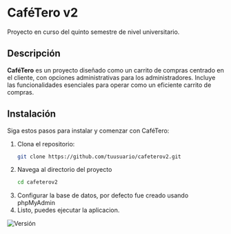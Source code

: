 # CaféTero v2
Proyecto en curso del quinto semestre de nivel universitario.

## Descripción
**CaféTero** es un proyecto diseñado como un carrito de compras centrado en el cliente, con opciones administrativas para los administradores. Incluye las funcionalidades esenciales para operar como un eficiente carrito de compras.

## Instalación
Siga estos pasos para instalar y comenzar con CaféTero:

1. Clona el repositorio:
   ```bash
   git clone https://github.com/tuusuario/cafeterov2.git
2. Navega al directorio del proyecto
   ```bash
   cd cafeterov2
3. Configurar la base de datos, por defecto fue creado usando phpMyAdmin
4. Listo, puedes ejecutar la aplicacion.

![Versión](https://img.shields.io/badge/versión-1.0-brightgreen)
